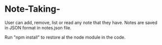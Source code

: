 # Note-Taking-
User can add, remove, list or read any note that they have. Notes are saved in JSON format in notes.json file. 

Run "npm install" to restore al the node module in the code. 
